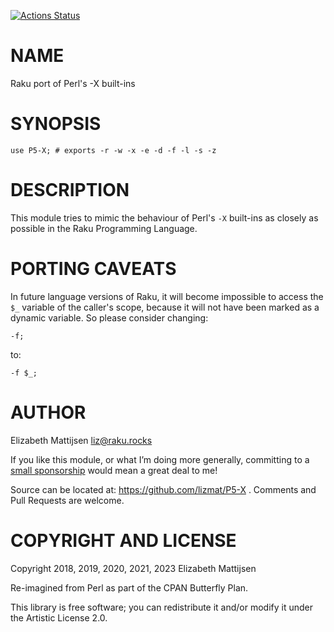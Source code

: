[![Actions Status](https://github.com/lizmat/P5-X/workflows/test/badge.svg)](https://github.com/lizmat/P5-X/actions)

NAME
====

Raku port of Perl's -X built-ins

SYNOPSIS
========

    use P5-X; # exports -r -w -x -e -d -f -l -s -z

DESCRIPTION
===========

This module tries to mimic the behaviour of Perl's `-X` built-ins as closely as possible in the Raku Programming Language.

PORTING CAVEATS
===============

In future language versions of Raku, it will become impossible to access the `$_` variable of the caller's scope, because it will not have been marked as a dynamic variable. So please consider changing:

    -f;

to:

    -f $_;

AUTHOR
======

Elizabeth Mattijsen <liz@raku.rocks>

If you like this module, or what I’m doing more generally, committing to a [small sponsorship](https://github.com/sponsors/lizmat/) would mean a great deal to me!

Source can be located at: https://github.com/lizmat/P5-X . Comments and Pull Requests are welcome.

COPYRIGHT AND LICENSE
=====================

Copyright 2018, 2019, 2020, 2021, 2023 Elizabeth Mattijsen

Re-imagined from Perl as part of the CPAN Butterfly Plan.

This library is free software; you can redistribute it and/or modify it under the Artistic License 2.0.

